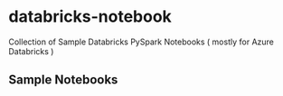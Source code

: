 # databricks-notebook

Collection of Sample Databricks PySpark Notebooks ( mostly for Azure Databricks )


## Sample Notebooks

